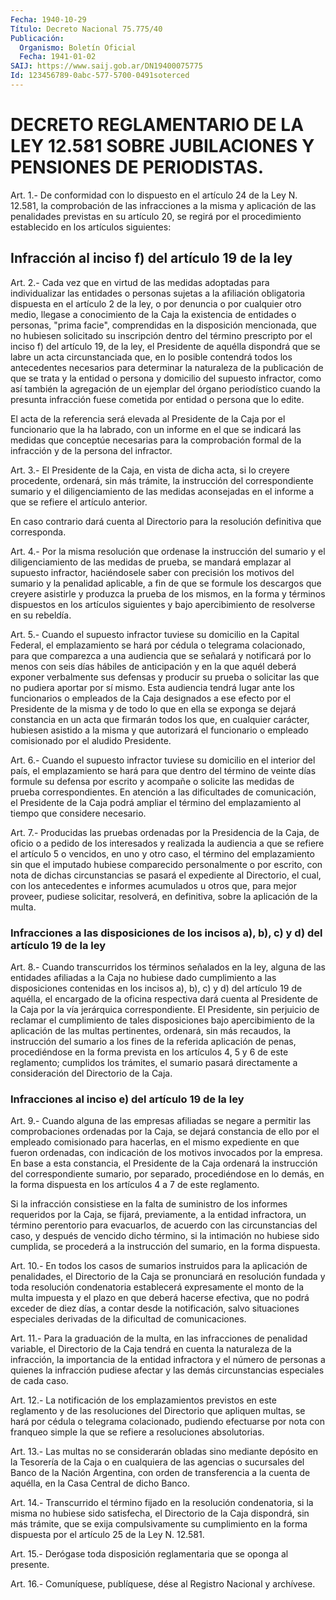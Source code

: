 ```yaml
---
Fecha: 1940-10-29
Título: Decreto Nacional 75.775/40
Publicación:
  Organismo: Boletín Oficial
  Fecha: 1941-01-02
SAIJ: https://www.saij.gob.ar/DN19400075775
Id: 123456789-0abc-577-5700-0491soterced
---
```

# DECRETO REGLAMENTARIO DE LA LEY 12.581 SOBRE JUBILACIONES Y PENSIONES DE PERIODISTAS.

<a id="1"></a>
Art.  1.- De conformidad con lo dispuesto en el artículo 24 de la Ley N. 12.581,  la comprobación de las infracciones a la misma y aplicación de las penalidades  previstas  en  su  artículo  20,  se regirá    por    el  procedimiento  establecido  en  los  artículos siguientes:

## Infracción al inciso f) del artículo 19 de la ley

<a id="2"></a>
Art.  2.- Cada vez que en virtud de las medidas adoptadas para individualizar  las  entidades  o  personas sujetas a la afiliación obligatoria dispuesta en el artículo  2 de la ley, o por denuncia o por  cualquier otro medio, llegase a conocimiento  de  la  Caja  la existencia  de entidades o personas, "prima facie", comprendidas en la  disposición    mencionada,    que  no  hubiesen  solicitado  su inscripción dentro del término prescripto  por  el  inciso  f)  del artículo  19,  de la ley, el Presidente de aquélla dispondrá que se labre un acta circunstanciada  que,  en  lo posible contendrá todos los antecedentes necesarios para determinar  la  naturaleza  de  la publicación  de que se trata y la entidad o persona y domicilio del supuesto infractor,  como  así también la agregación de un ejemplar del  órgano  periodístico  cuando   la  presunta  infracción  fuese cometida por entidad o persona que lo edite.

El acta de la referencia será elevada  al Presidente de la Caja por el  funcionario que la ha labrado, con un  informe  en  el  que  se indicará  las medidas que conceptúe necesarias para la comprobación formal de la infracción y de la persona del infractor.

<a id="3"></a>
Art.  3.- El Presidente de la Caja, en vista de dicha acta, si lo creyere procedente,  ordenará,  sin  más trámite, la instrucción del correspondiente sumario y el diligenciamiento  de  las  medidas aconsejadas  en  el  informe a que se refiere el artículo anterior.

En caso contrario dará  cuenta  al  Directorio  para  la resolución definitiva que corresponda.

<a id="4"></a>
Art.  4.-  Por la misma resolución que ordenase la instrucción del sumario y el  diligenciamiento  de  las  medidas  de prueba, se mandará  emplazar  al  supuesto  infractor, haciéndosele saber  con precisión los motivos del sumario  y  la penalidad aplicable, a fin de que se formule los descargos que creyere  asistirle  y  produzca la  prueba de los mismos, en la forma y términos dispuestos en  los artículos  siguientes  y  bajo  apercibimiento  de resolverse en su rebeldía.

<a id="5"></a>
Art.  5.- Cuando el supuesto infractor tuviese su domicilio en la  Capital  Federal,   el  emplazamiento  se  hará  por  cédula  o telegrama colacionado, para  que  comparezca a una audiencia que se señalará  y  notificará  por lo menos  con  seis  días  hábiles  de anticipación  y  en la que aquél  deberá  exponer  verbalmente  sus defensas y producir  su  prueba  o  solicitar  las  que  no pudiera aportar  por  sí  mismo.  Esta  audiencia  tendrá  lugar  ante  los funcionarios  o empleados de la Caja designados a ese efecto por el Presidente de la  misma  y  de  todo  lo  que en ella se exponga se dejará  constancia  en  un  acta  que firmarán todos  los  que,  en cualquier carácter, hubiesen asistido  a  la misma y que autorizará el  funcionario o empleado comisionado por el  aludido  Presidente.

<a id="6"></a>
Art.  6.- Cuando el supuesto infractor tuviese su domicilio en el interior  del país, el emplazamiento se hará para que dentro del término de veinte  días formule su defensa por escrito y acompañe o solicite las medidas  de prueba correspondientes. En atención a las dificultades  de comunicación,  el  Presidente  de  la  Caja  podrá ampliar  el término  del  emplazamiento  al  tiempo  que  considere necesario.

<a id="7"></a>
Art. 7.- Producidas las pruebas ordenadas por la Presidencia de la Caja,  de  oficio  o  a pedido de los interesados y realizada la audiencia a que se refiere  el artículo 5 o vencidos, en uno y otro caso, el término del emplazamiento  sin  que  el  imputado  hubiese comparecido  personalmente  o  por  escrito,  con  nota  de  dichas circunstancias se pasará el expediente al Directorio, el cual,  con los  antecedentes  e  informes  acumulados  u otros que, para mejor proveer,  pudiese  solicitar,  resolverá, en definitiva,  sobre  la aplicación de la multa.

### Infracciones  a  las  disposiciones  de los incisos a), b), c) y d) del artículo 19 de la ley

<a id="8"></a>
Art. 8.- Cuando transcurridos los términos señalados en la ley, alguna  de  las  entidades  afiliadas  a  la  Caja  no hubiese dado cumplimiento a las disposiciones contenidas en los incisos  a), b), c)  y  d)  del  artículo  19 de aquélla, el encargado de la oficina respectiva  dará  cuenta  al Presidente  de  la  Caja  por  la  vía jerárquica  correspondiente.    El  Presidente,  sin  perjuicio  de reclamar el cumplimiento de tales disposiciones bajo apercibimiento  de  la  aplicación  de    las  multas  pertinentes, ordenará, sin más recaudos, la instrucción  del sumario a los fines de  la  referida  aplicación de penas, procediéndose  en  la  forma prevista en los artículos  4,  5  y 6 de este reglamento; cumplidos los trámites, el sumario pasará directamente  a  consideración  del Directorio de la Caja.

### Infracciones al inciso e) del artículo 19 de la ley

<a id="9"></a>
Art.  9.-  Cuando alguna de las empresas afiliadas se negare a permitir  las comprobaciones  ordenadas  por  la  Caja,  se  dejará constancia  de  ello  por el empleado comisionado para hacerlas, en el mismo expediente en  que fueron ordenadas, con indicación de los motivos invocados por la  empresa.  En  base  a esta constancia, el Presidente  de la Caja ordenará la instrucción del  correspondiente sumario, por  separado,  procediéndose  en  lo  demás,  en la forma dispuesta  en  los  artículos  4  a  7  de  este  reglamento.

Si  la  infracción  consistiese  en  la  falta de suministro de los informes  requeridos  por  la Caja, se fijará,  previamente,  a  la entidad  infractora,  un término  perentorio  para  evacuarlos,  de acuerdo con las circunstancias  del  caso,  y  después  de  vencido dicho  término,  si  la  intimación  no  hubiese  sido cumplida, se procederá  a  la  instrucción  del sumario, en la forma  dispuesta.

<a id="10"></a>
Art.  10.-  En  todos los casos de sumarios instruidos para la aplicación de penalidades,  el Directorio de la Caja se pronunciará en resolución fundada y toda  resolución  condenatoria  establecerá expresamente  el  monto  de  la  multa  impuesta y el plazo en  que deberá  hacerse  efectiva, que no podrá exceder  de  diez  días,  a contar  desde  la  notificación,    salvo   situaciones  especiales derivadas de la dificultad de comunicaciones.

<a id="11"></a>
Art.  11.- Para la graduación de la multa, en las infracciones de penalidad  variable,  el  Directorio de la Caja tendrá en cuenta la  naturaleza  de la infracción,  la  importancia  de  la  entidad infractora y el número  de personas a quienes la infracción pudiese afectar  y  las  demás  circunstancias  especiales  de  cada  caso.

<a id="12"></a>
Art.  12.-  La notificación de los emplazamientos previstos en este reglamento y  de  las resoluciones del Directorio que apliquen multas,  se  hará  por cédula  o  telegrama  colacionado,  pudiendo efectuarse por nota  con  franqueo  simple  la  que  se  refiere  a resoluciones absolutorias.

<a id="13"></a>
Art.  13.- Las multas no se considerarán obladas sino mediante depósito en  la  Tesorería  de  la  Caja  o  en  cualquiera  de las agencias  o  sucursales del Banco de la Nación Argentina, con orden de transferencia  a  la  cuenta  de  aquélla, en la Casa Central de dicho Banco.

<a id="14"></a>
Art.  14.-  Transcurrido  el  término  fijado en la resolución condenatoria,   si  la  misma  no  hubiese  sido  satisfecha,    el Directorio de la  Caja  dispondrá,  sin  más  trámite, que se exija compulsivamente  su  cumplimiento  en  la  forma dispuesta  por  el artículo 25 de la Ley N. 12.581.

<a id="15"></a>
Art. 15.- Derógase toda disposición reglamentaria que se oponga al presente.

<a id="16"></a>
Art. 16.- Comuníquese, publíquese, dése al Registro Nacional y archívese.